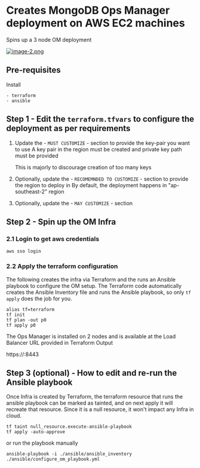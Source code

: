 # Creates MongoDB Ops Manager deployment on AWS EC2 machines
Spins up a 3 node OM deployment

[![image-2.png](https://i.postimg.cc/RVX84kgJ/image-2.png)](https://postimg.cc/JGHKQ2VR)

## Pre-requisites
Install 

    - terraform
    - ansible
 
## Step 1 - Edit the `terraform.tfvars` to configure the deployment as per requirements
1. Update the - `MUST CUSTOMIZE` - section to provide the key-pair you want to use
   A key pair in the region must be created and private key path must be provided 

   This is majorly to discourage creation of too many keys

2. Optionally, update the - `RECOMEMNDED TO CUSTOMIZE` - section to provide the region to deploy in
   By default, the deployment happens in "ap-southeast-2" region

3. Optionally, update the - `MAY CUSTOMIZE` - section

## Step 2 - Spin up the OM Infra

### 2.1 Login to get aws credentials

    aws sso login

### 2.2 Apply the terraform configuration 
The following creates the infra via Terraform and the runs an Ansible playbook to configure the OM setup.
The Terraform code automatically creates the Ansible Inventory file and runs the Ansible playbook, so only `tf apply` does the job for you. 

    alias tf=terraform
    tf init
    tf plan -out p0
    tf apply p0

The Ops Manager is installed on 2 nodes and is available at the Load Balancer URL provided in Terraform Output

https://<lb-external-url>:8443

## Step 3 (optional) - How to edit and re-run the Ansible playbook
Once Infra is created by Terraform, the terraform resource that runs the ansible playbook can be marked as tainted, and on next apply it will recreate that resource. Since it is a null resource, it won't impact any Infra in cloud.

    tf taint null_resource.execute-ansible-playbook
    tf apply -auto-approve

or run the playbook manually

    ansible-playbook -i ./ansible/ansible_inventory ./ansible/configure_om_playbook.yml
